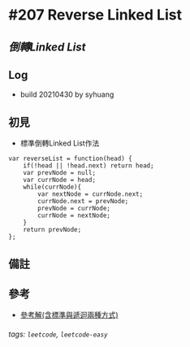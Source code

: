 # \#207 Reverse Linked List
## *倒轉Linked List*
## Log
 - build 20210430 by syhuang

## 初見
 - 標準倒轉Linked List作法
```javascript=
var reverseList = function(head) {
    if(!head || !head.next) return head;
    var prevNode = null;
    var currNode = head;
    while(currNode){
        var nextNode = currNode.next;
        currNode.next = prevNode;
        prevNode = currNode;
        currNode = nextNode;
    }
    return prevNode;
};
```
## 備註
## 參考
 - [參考解(含標準與遞迴兩種方式)](https://leetcode.com/problems/reverse-linked-list/discuss/58291/JavaScript-solution-(both-iterative-and-recursive))
###### tags: `leetcode`, `leetcode-easy`